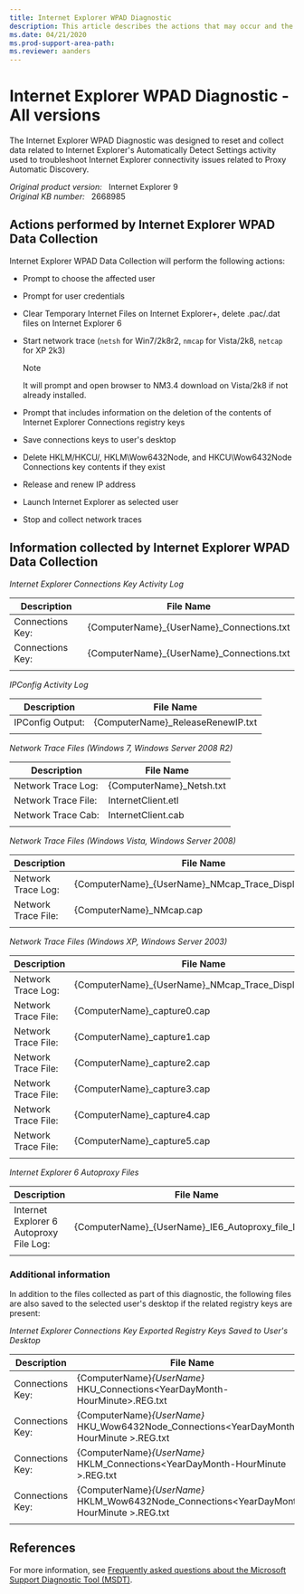 ```yaml
---
title: Internet Explorer WPAD Diagnostic
description: This article describes the actions that may occur and the information that may be collected from a machine when running Internet Explorer WPAD Data Collection.
ms.date: 04/21/2020
ms.prod-support-area-path: 
ms.reviewer: aanders
---
```

# Internet Explorer WPAD Diagnostic - All versions

The Internet Explorer WPAD Diagnostic was designed to reset and collect data related to Internet Explorer's Automatically Detect Settings activity used to troubleshoot Internet Explorer connectivity issues related to Proxy Automatic Discovery.

_Original product version:_ &nbsp; Internet Explorer 9  
_Original KB number:_ &nbsp; 2668985

## Actions performed by Internet Explorer WPAD Data Collection

Internet Explorer WPAD Data Collection will perform the following actions:

- Prompt to choose the affected user
- Prompt for user credentials
- Clear Temporary Internet Files on Internet Explorer+, delete .pac/.dat files on Internet Explorer 6
- Start network trace (`netsh` for Win7/2k8r2, `nmcap` for Vista/2k8, `netcap` for XP 2k3)

  > [!NOTE]
  > It will prompt and open browser to NM3.4 download on Vista/2k8 if not already installed.

- Prompt that includes information on the deletion of the contents of Internet Explorer Connections registry keys
- Save connections keys to user's desktop
- Delete HKLM/HKCU/, HKLM\Wow6432Node, and HKCU\Wow6432Node Connections key contents if they exist
- Release and renew IP address
- Launch Internet Explorer as selected user
- Stop and collect network traces

## Information collected by Internet Explorer WPAD Data Collection

*Internet Explorer Connections Key Activity Log*

|Description|File Name|
|---|---|
|Connections Key:|{ComputerName}_{UserName}_Connections.txt|
|Connections Key:|{ComputerName}_{UserName}_Connections.txt|
|||

*IPConfig Activity Log*

|Description|File Name|
|---|---|
|IPConfig Output:|{ComputerName}_ReleaseRenewIP.txt|
|||

*Network Trace Files (Windows 7, Windows Server 2008 R2)*

|Description|File Name|
|---|---|
|Network Trace Log:|{ComputerName}_Netsh.txt|
|Network Trace File:|InternetClient.etl|
|Network Trace Cab:|InternetClient.cab|
|||

*Network Trace Files (Windows Vista, Windows Server 2008)*

|Description|File Name|
|---|---|
|Network Trace Log:|{ComputerName}_{UserName}_NMcap_Trace_DisplayNet.txt|
|Network Trace File:|{ComputerName}_NMcap.cap|
|||

*Network Trace Files (Windows XP, Windows Server 2003)*

|Description|File Name|
|---|---|
|Network Trace Log:|{ComputerName}_{UserName}_NMcap_Trace_DisplayNet.txt|
|Network Trace File:|{ComputerName}_capture0.cap|
|Network Trace File:|{ComputerName}_capture1.cap|
|Network Trace File:|{ComputerName}_capture2.cap|
|Network Trace File:|{ComputerName}_capture3.cap|
|Network Trace File:|{ComputerName}_capture4.cap|
|Network Trace File:|{ComputerName}_capture5.cap|
|||

*Internet Explorer 6 Autoproxy Files*

|Description|File Name|
|---|---|
|Internet Explorer 6 Autoproxy File Log:|{ComputerName}_{UserName}_IE6_Autoproxy_file_log.txt|
|||

### Additional information

In addition to the files collected as part of this diagnostic, the following files are also saved to the selected user's desktop if the related registry keys are present:

*Internet Explorer Connections Key Exported Registry Keys Saved to User's Desktop*

|Description|File Name|
|---|---|
|Connections Key:|{ComputerName}_{UserName}_ HKU_Connections\<YearDayMonth-HourMinute>.REG.txt|
|Connections Key:|{ComputerName}_{UserName}_ HKU_Wow6432Node_Connections\<YearDayMonth-HourMinute >.REG.txt|
|Connections Key:|{ComputerName}_{UserName}_ HKLM_Connections\<YearDayMonth-HourMinute >.REG.txt|
|Connections Key:|{ComputerName}_{UserName}_ HKLM_Wow6432Node_Connections\<YearDayMonth-HourMinute >.REG.txt|
|||

## References

For more information, see [Frequently asked questions about the Microsoft Support Diagnostic Tool (MSDT)](https://support.microsoft.com/help/926079).

